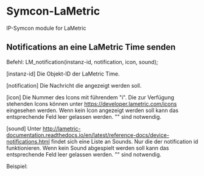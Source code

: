 # Symcon-LaMetric
IP-Symcon module for LaMetric


Notifications an eine LaMetric Time senden
------------------------------------------

Befehl: LM_notification(instanz-id, notification, icon, sound);

[instanz-id]
Die Objekt-ID der LaMetric Time.

[notification]
Die Nachricht die angezeigt werden soll.

[icon]
Die Nummer des Icons mit führendem "i".
Die zur Verfügung stehenden Icons können unter https://developer.lametric.com/icons eingesehen werden.
Wenn kein Icon angezeigt werden soll kann das entsprechende Feld leer gelassen werden. "" sind notwendig.

[sound]
Unter http://lametric-documentation.readthedocs.io/en/latest/reference-docs/device-notifications.html findet sich eine Liste an Sounds. Nur die der notification id funktionieren.
Wenn kein Sound abgespielt werden soll kann das entsprechende Feld leer gelassen werden. "" sind notwendig.

Beispiel:
	<?
	  LM_notification(49941 /*[Devices\LaMetric\LaMetric Büro]*/, "Hallo Welt!", "i43", "car");
	?>
